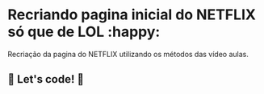#  Recriando pagina inicial do NETFLIX só que de LOL :happy: 

Recriação da pagina do NETFLIX utilizando os métodos das vídeo aulas.

## 🚀 Let's code! 🚀
